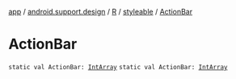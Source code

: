 [app](../../../index.md) / [android.support.design](../../index.md) / [R](../index.md) / [styleable](index.md) / [ActionBar](./-action-bar.md)

# ActionBar

`static val ActionBar: `[`IntArray`](https://kotlinlang.org/api/latest/jvm/stdlib/kotlin/-int-array/index.html)
`static val ActionBar: `[`IntArray`](https://kotlinlang.org/api/latest/jvm/stdlib/kotlin/-int-array/index.html)